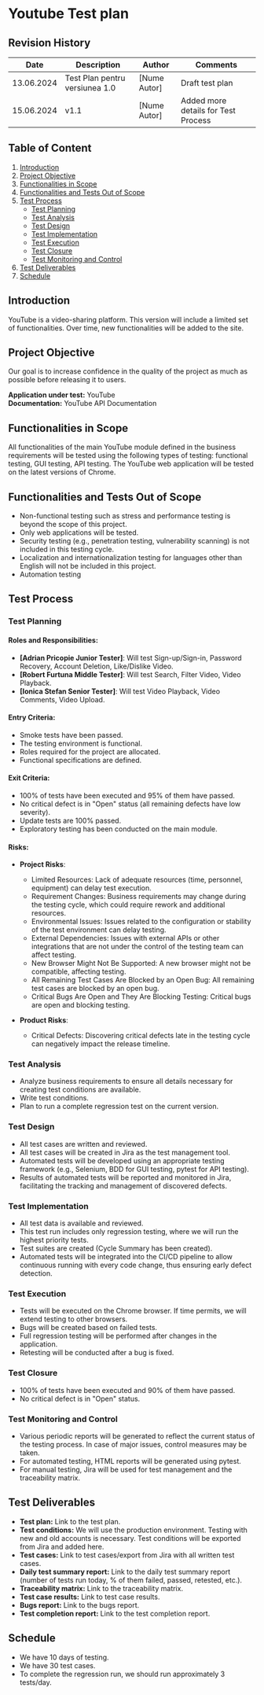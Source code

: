# Youtube Test plan

## Revision History

| Date       | Description                        | Author      | Comments                      |
|------------|------------------------------------|-------------|-------------------------------|
| 13.06.2024 | Test Plan pentru versiunea 1.0     | [Nume Autor]| Draft test plan               |
| 15.06.2024 | v1.1                               | [Nume Autor]| Added more details for Test Process |

## Table of Content
1. [Introduction](#introduction)
2. [Project Objective](#project-objective)
3. [Functionalities in Scope](#functionalities-in-scope)
4. [Functionalities and Tests Out of Scope](#functionalities-and-tests-out-of-scope)
5. [Test Process](#test-process)
    - [Test Planning](#test-planning)
    - [Test Analysis](#test-analysis)
    - [Test Design](#test-design)
    - [Test Implementation](#test-implementation)
    - [Test Execution](#test-execution)
    - [Test Closure](#test-closure)
    - [Test Monitoring and Control](#test-monitoring-and-control)
6. [Test Deliverables](#test-deliverables)
7. [Schedule](#schedule)

## Introduction

YouTube is a video-sharing platform. This version will include a limited set of functionalities. Over time, new functionalities will be added to the site.

## Project Objective

Our goal is to increase confidence in the quality of the project as much as possible before releasing it to users.

**Application under test:** YouTube  
**Documentation:** YouTube API Documentation

## Functionalities in Scope

All functionalities of the main YouTube module defined in the business requirements will be tested using the following types of testing: functional testing, GUI testing, API testing. The YouTube web application will be tested on the latest versions of Chrome.

## Functionalities and Tests Out of Scope

- Non-functional testing such as stress and performance testing is beyond the scope of this project.
- Only web applications will be tested.
- Security testing (e.g., penetration testing, vulnerability scanning) is not included in this testing cycle.
- Localization and internationalization testing for languages other than English will not be included in this project.
- Automation testing

## Test Process

### Test Planning

#### Roles and Responsibilities:
- **[Adrian Pricopie Junior Tester]**: Will test Sign-up/Sign-in, Password Recovery, Account Deletion, Like/Dislike Video.
- **[Robert Furtuna Middle Tester]**: Will test Search, Filter Video, Video Playback.
- **[Ionica Stefan Senior Tester]**: Will test Video Playback, Video Comments, Video Upload.

#### Entry Criteria:
- Smoke tests have been passed.
- The testing environment is functional.
- Roles required for the project are allocated.
- Functional specifications are defined.

#### Exit Criteria:
- 100% of tests have been executed and 95% of them have passed.
- No critical defect is in "Open" status (all remaining defects have low severity).
- Update tests are 100% passed.
- Exploratory testing has been conducted on the main module.

#### Risks:
- **Project Risks**:
  - Limited Resources: Lack of adequate resources (time, personnel, equipment) can delay test execution.
  - Requirement Changes: Business requirements may change during the testing cycle, which could require rework and additional resources.
  - Environmental Issues: Issues related to the configuration or stability of the test environment can delay testing.
  - External Dependencies: Issues with external APIs or other integrations that are not under the control of the testing team can affect testing.
  - New Browser Might Not Be Supported: A new browser might not be compatible, affecting testing.
  - All Remaining Test Cases Are Blocked by an Open Bug: All remaining test cases are blocked by an open bug.
  - Critical Bugs Are Open and They Are Blocking Testing: Critical bugs are open and blocking testing.

- **Product Risks**:
  - Critical Defects: Discovering critical defects late in the testing cycle can negatively impact the release timeline.

### Test Analysis

- Analyze business requirements to ensure all details necessary for creating test conditions are available.
- Write test conditions.
- Plan to run a complete regression test on the current version.

### Test Design

- All test cases are written and reviewed.
- All test cases will be created in Jira as the test management tool.
- Automated tests will be developed using an appropriate testing framework (e.g., Selenium, BDD for GUI testing, pytest for API testing).
- Results of automated tests will be reported and monitored in Jira, facilitating the tracking and management of discovered defects.

### Test Implementation

- All test data is available and reviewed.
- This test run includes only regression testing, where we will run the highest priority tests.
- Test suites are created (Cycle Summary has been created).
- Automated tests will be integrated into the CI/CD pipeline to allow continuous running with every code change, thus ensuring early defect detection.

### Test Execution

- Tests will be executed on the Chrome browser. If time permits, we will extend testing to other browsers.
- Bugs will be created based on failed tests.
- Full regression testing will be performed after changes in the application.
- Retesting will be conducted after a bug is fixed.

### Test Closure

- 100% of tests have been executed and 90% of them have passed.
- No critical defect is in "Open" status.

### Test Monitoring and Control

- Various periodic reports will be generated to reflect the current status of the testing process. In case of major issues, control measures may be taken.
- For automated testing, HTML reports will be generated using pytest.
- For manual testing, Jira will be used for test management and the traceability matrix.

## Test Deliverables

- **Test plan:** Link to the test plan.
- **Test conditions:** We will use the production environment. Testing with new and old accounts is necessary. Test conditions will be exported from Jira and added here.
- **Test cases:** Link to test cases/export from Jira with all written test cases.
- **Daily test summary report:** Link to the daily test summary report (number of tests run today, % of them failed, passed, retested, etc.).
- **Traceability matrix:** Link to the traceability matrix.
- **Test case results:** Link to test case results.
- **Bugs report:** Link to the bugs report.
- **Test completion report:** Link to the test completion report.

## Schedule

- We have 10 days of testing.
- We have 30 test cases.
- To complete the regression run, we should run approximately 3 tests/day.
